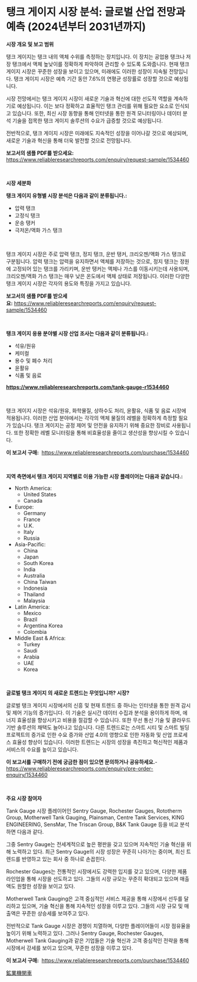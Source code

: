 <p><h1>탱크 게이지 시장 분석: 글로벌 산업 전망과 예측 (2024년부터 2031년까지)</h1></p><p><strong>시장 개요 및 보고 범위</strong></p>
<p><p>탱크 게이지는 탱크 내의 액체 수위를 측정하는 장치입니다. 이 장치는 공업용 탱크나 저장 탱크에서 액체 높낮이를 정확하게 파악하여 관리할 수 있도록 도와줍니다. 현재 탱크 게이지 시장은 꾸준한 성장을 보이고 있으며, 미래에도 이러한 성장이 지속될 전망입니다. 탱크 게이지 시장은 예측 기간 동안 7.6%의 연평균 성장률로 성장할 것으로 예상됩니다. </p><p>시장 전망에서는 탱크 게이지 시장이 새로운 기술과 혁신에 대한 선도적 역할을 계속하기로 예상됩니다. 이는 보다 정확하고 효율적인 탱크 관리를 위해 필요한 요소로 인식되고 있습니다. 또한, 최신 시장 동향을 통해 인터넷을 통한 원격 모니터링이나 데이터 분석 기술을 접목한 탱크 게이지 솔루션의 수요가 급증할 것으로 예상됩니다.</p><p>전반적으로, 탱크 게이지 시장은 미래에도 지속적인 성장을 이어나갈 것으로 예상되며, 새로운 기술과 혁신을 통해 더욱 발전할 것으로 전망됩니다.</p></p>
<p><strong>보고서의 샘플 PDF를 받으세요:</strong> <a href="https://www.reliableresearchreports.com/enquiry/request-sample/1534460">https://www.reliableresearchreports.com/enquiry/request-sample/1534460</a></p>
<p>&nbsp;</p>
<p><strong>시장 세분화</strong></p>
<p><strong>탱크 게이지 유형별 시장 분석은 다음과 같이 분류됩니다.:</strong></p>
<p><ul><li>압력 탱크</li><li>고정식 탱크</li><li>운송 탱커</li><li>극저온/액화 가스 탱크</li></ul></p>
<p>&nbsp;</p>
<p><p>탱크 게이지 시장은 주로 압력 탱크, 정지 탱크, 운반 탱커, 크리오젠/액화 가스 탱크로 구분됩니다. 압력 탱크는 압력을 유지하면서 액체를 저장하는 것으로, 정지 탱크는 정원에 고정되어 있는 탱크를 가리키며, 운반 탱커는 액체나 가스를 이동시키는데 사용되며, 크리오젠/액화 가스 탱크는 매우 낮은 온도에서 액체 상태로 저장됩니다. 이러한 다양한 탱크 게이지 시장은 각자의 용도와 특징을 가지고 있습니다.</p></p>
<p><strong>보고서의 샘플 PDF를 받으세요:</strong>&nbsp;<a href="https://www.reliableresearchreports.com/enquiry/request-sample/1534460">https://www.reliableresearchreports.com/enquiry/request-sample/1534460</a></p>
<p>&nbsp;</p>
<p><strong> 탱크 게이지 응용 분야별 시장 산업 조사는 다음과 같이 분류됩니다.:</strong></p>
<p><ul><li>석유/원유</li><li>케미컬</li><li>용수 및 폐수 처리</li><li>윤활유</li><li>식품 및 음료</li></ul></p>
<p><strong><a href="https://www.reliableresearchreports.com/tank-gauge-r1534460">https://www.reliableresearchreports.com/tank-gauge-r1534460</a></strong></p>
<p>&nbsp;</p>
<p><p>탱크 게이지 시장은 석유/원유, 화학물질, 상하수도 처리, 윤활유, 식품 및 음료 시장에 적용됩니다. 이러한 산업 분야에서는 각각의 액체 물질의 레벨을 정확하게 측정할 필요가 있습니다. 탱크 게이지는 공정 제어 및 안전을 유지하기 위해 중요한 장비로 사용됩니다. 또한 정확한 레벨 모니터링을 통해 비효율성을 줄이고 생산성을 향상시킬 수 있습니다.</p></p>
<p><strong>이 보고서 구매:</strong>&nbsp; <a href="https://www.reliableresearchreports.com/purchase/1534460">https://www.reliableresearchreports.com/purchase/1534460</a></p>
<p>&nbsp;</p>
<p><strong>지역 측면에서 탱크 게이지 지역별로 이용 가능한 시장 플레이어는 다음과 같습니다.:</strong></p>
<p><ul>
    <li>
        North America:
        <ul>
            <li>United States</li>
            <li>Canada</li>
        </ul>
    </li>
    <li>
        Europe:
        <ul>
            <li>Germany</li>
            <li>France</li>
            <li>U.K.</li>
            <li>Italy</li>
            <li>Russia</li>
        </ul>
    </li>
    <li>
        Asia-Pacific:
        <ul>
            <li>China</li>
            <li>Japan</li>
            <li>South Korea</li>
            <li>India</li>
            <li>Australia</li>
            <li>China Taiwan</li>
            <li>Indonesia</li>
            <li>Thailand</li>
            <li>Malaysia</li>
        </ul>
    </li>
    <li>
        Latin America:
        <ul>
            <li>Mexico</li>
            <li>Brazil</li>
            <li>Argentina Korea</li>
            <li>Colombia</li>
        </ul>
    </li>
    <li>
        Middle East & Africa:
        <ul>
            <li>Turkey</li>
            <li>Saudi</li>
            <li>Arabia</li>
            <li>UAE</li>
            <li>Korea</li>
        </ul>
    </li>
    </ul></p>
<p>&nbsp;</p>
<p><strong>글로벌 탱크 게이지 의 새로운 트렌드는 무엇입니까? 시장?</strong></p>
<p><p>글로벌 탱크 게이지 시장에서의 신흥 및 현재 트렌드 중 하나는 인터넷을 통한 원격 감시 및 제어 기능의 증가입니다. 이 기술은 실시간 데이터 수집과 분석을 용이하게 하며, 에너지 효율성을 향상시키고 비용을 절감할 수 있습니다. 또한 무선 통신 기술 및 클라우드 기반 솔루션의 채택도 늘어나고 있습니다. 다른 트렌드로는 스마트 시티 및 스마트 빌딩 프로젝트의 증가로 인한 수요 증가와 산업 4.0의 영향으로 인한 자동화 및 산업 프로세스 효율성 향상이 있습니다. 이러한 트렌드는 시장의 성장을 촉진하고 혁신적인 제품과 서비스의 수요를 높이고 있습니다.</p></p>
<p><strong>이 보고서를 구매하기 전에 궁금한 점이 있으면 문의하거나 공유하세요.</strong>- <a href="https://www.reliableresearchreports.com/enquiry/pre-order-enquiry/1534460">https://www.reliableresearchreports.com/enquiry/pre-order-enquiry/1534460</a></p>
<p>&nbsp;</p>
<p><strong>주요 시장 참여자</strong></p>
<p><p>Tank Gauge 시장 플레이어인 Sentry Gauge, Rochester Gauges, Rototherm Group, Motherwell Tank Gauging, Plainsman, Centre Tank Services, KING ENGINEERING, SensMar, The Triscan Group, B&K Tank Gauge 등을 비교 분석하면 다음과 같다. </p><p>그중 Sentry Gauge는 전세계적으로 높은 평판을 갖고 있으며 지속적인 기술 혁신을 위해 노력하고 있다. 최근 Sentry Gauge의 시장 성장은 꾸준히 나아가는 중이며, 최신 트렌드를 반영하고 있는 회사 중 하나로 손꼽힌다. </p><p>Rochester Gauges는 전통적인 시장에서도 강력한 입지를 갖고 있으며, 다양한 제품 라인업을 통해 시장을 선도하고 있다. 그들의 시장 규모는 꾸준히 확대되고 있으며 매출액도 원할한 성장을 보이고 있다.</p><p>Motherwell Tank Gauging은 고객 중심적인 서비스 제공을 통해 시장에서 선두를 달리하고 있으며, 기술 혁신을 통해 지속적인 성장을 이루고 있다. 그들의 시장 규모 및 매출액은 꾸준한 상승세를 보여주고 있다.</p><p>전반적으로 Tank Gauge 시장은 경쟁이 치열하며, 다양한 플레이어들이 시장 점유율을 높이기 위해 노력하고 있다. 그러나 Sentry Gauge, Rochester Gauges, Motherwell Tank Gauging과 같은 기업들은 기술 혁신과 고객 중심적인 전략을 통해 시장에서 강세를 보이고 있으며, 꾸준한 성장을 이루고 있다.</p></p>
<p><strong>이 보고서 구매:</strong>&nbsp;&nbsp;<a href="https://www.reliableresearchreports.com/purchase/1534460">https://www.reliableresearchreports.com/purchase/1534460</a></p>
<p><p><a href="https://github.com/zoetazuur/Market-Research-Report-List-1/blob/main/637665919708.md">鉱業機関車</a></p></p>
